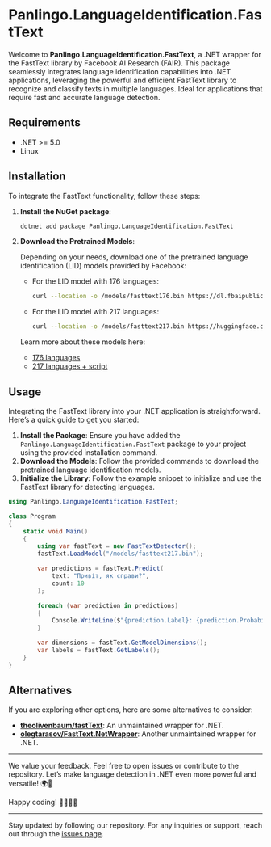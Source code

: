 ﻿# Panlingo.LanguageIdentification.FastText

Welcome to **Panlingo.LanguageIdentification.FastText**, a .NET wrapper for the FastText library by Facebook AI Research (FAIR). This package seamlessly integrates language identification capabilities into .NET applications, leveraging the powerful and efficient FastText library to recognize and classify texts in multiple languages. Ideal for applications that require fast and accurate language detection.

## Requirements

- .NET >= 5.0
- Linux

## Installation

To integrate the FastText functionality, follow these steps:

1. **Install the NuGet package**:

   ```sh
   dotnet add package Panlingo.LanguageIdentification.FastText
   ```

2. **Download the Pretrained Models**:

   Depending on your needs, download one of the pretrained language identification (LID) models provided by Facebook:

   - For the LID model with 176 languages:
     ```sh
     curl --location -o /models/fasttext176.bin https://dl.fbaipublicfiles.com/fasttext/supervised-models/lid.176.bin
     ```

   - For the LID model with 217 languages:
     ```sh
     curl --location -o /models/fasttext217.bin https://huggingface.co/facebook/fasttext-language-identification/resolve/main/model.bin?download=true
     ```

   Learn more about these models here:
   - [176 languages](https://fasttext.cc/docs/en/language-identification.html)
   - [217 languages + script](https://huggingface.co/facebook/fasttext-language-identification)

## Usage

Integrating the FastText library into your .NET application is straightforward. Here’s a quick guide to get you started:

1. **Install the Package**: Ensure you have added the `Panlingo.LanguageIdentification.FastText` package to your project using the provided installation command.
2. **Download the Models**: Follow the provided commands to download the pretrained language identification models.
3. **Initialize the Library**: Follow the example snippet to initialize and use the FastText library for detecting languages.

```csharp
using Panlingo.LanguageIdentification.FastText;

class Program
{
    static void Main()
    {
        using var fastText = new FastTextDetector();
        fastText.LoadModel("/models/fasttext217.bin");

        var predictions = fastText.Predict(
            text: "Привіт, як справи?", 
            count: 10
        );

        foreach (var prediction in predictions)
        {
            Console.WriteLine($"{prediction.Label}: {prediction.Probability}");
        }

        var dimensions = fastText.GetModelDimensions();
        var labels = fastText.GetLabels();
    }
}
```

## Alternatives

If you are exploring other options, here are some alternatives to consider:

- **[theolivenbaum/fastText](https://github.com/theolivenbaum/fastText)**: An unmaintained wrapper for .NET.
- **[olegtarasov/FastText.NetWrapper](https://github.com/olegtarasov/FastText.NetWrapper)**: Another unmaintained wrapper for .NET.

---

We value your feedback. Feel free to open issues or contribute to the repository. Let’s make language detection in .NET even more powerful and versatile! 🌍📝

Happy coding! 👩‍💻👨‍💻

---

Stay updated by following our repository. For any inquiries or support, reach out through the [issues page](https://github.com/gluschenko/language-identification/issues).